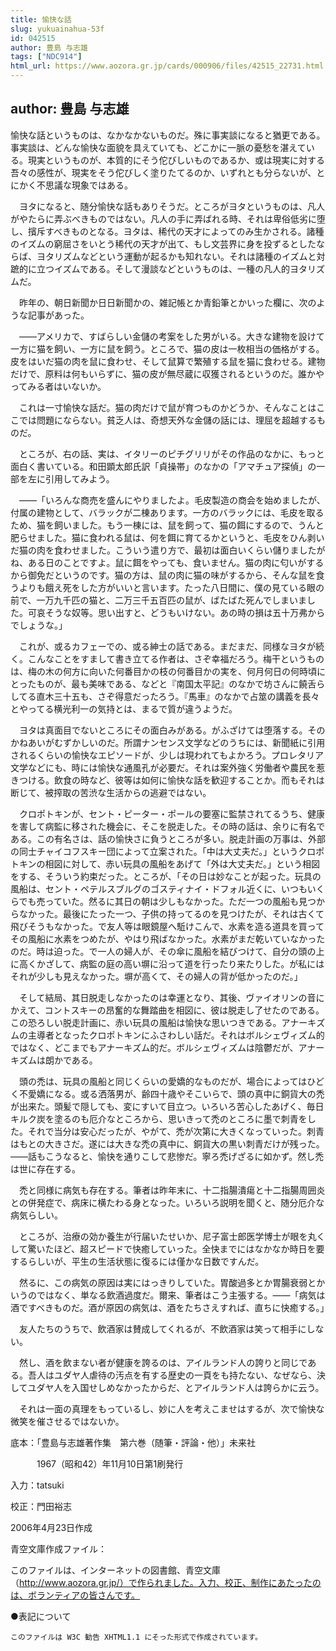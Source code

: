 ```yaml
---
title: 愉快な話
slug: yukuainahua-53f
id: 042515
author: 豊島 与志雄
tags: ["NDC914"]
html_url: https://www.aozora.gr.jp/cards/000906/files/42515_22731.html
---
```


## author: 豊島 与志雄

愉快な話というものは、なかなかないものだ。殊に事実談になると猶更である。事実談は、どんな愉快な面貌を具えていても、どこかに一脈の憂愁を湛えている。現実というものが、本質的にそう佗びしいものであるか、或は現実に対する吾々の感性が、現実をそう佗びしく塗りたてるのか、いずれとも分らないが、とにかく不思議な現象ではある。

　ヨタになると、随分愉快な話もありそうだ。ところがヨタというものは、凡人がやたらに弄ぶべきものではない。凡人の手に弄ばれる時、それは卑俗低劣に堕し、擯斥すべきものとなる。ヨタは、稀代の天才によってのみ生かされる。諸種のイズムの窮屈さをいとう稀代の天才が出て、もし文芸界に身を投ずるとしたならば、ヨタリズムなどという運動が起るかも知れない。それは諸種のイズムと対蹠的に立つイズムである。そして漫談などというものは、一種の凡人的ヨタリズムだ。

　昨年の、朝日新聞か日日新聞かの、雑記帳とか青鉛筆とかいった欄に、次のような記事があった。

　――アメリカで、すばらしい金儲の考案をした男がいる。大きな建物を設けて一方に猫を飼い、一方に鼠を飼う。ところで、猫の皮は一枚相当の価格がする。皮をはいだ猫の肉を鼠に食わせ、そして鼠算で繁殖する鼠を猫に食わせる。建物だけで、原料は何もいらずに、猫の皮が無尽蔵に収獲されるというのだ。誰かやってみる者はいないか。

　これは一寸愉快な話だ。猫の肉だけで鼠が育つものかどうか、そんなことはここでは問題にならない。貧乏人は、奇想天外な金儲の話には、理屈を超越するものだ。

　ところが、右の話、実は、イタリーのピチグリリがその作品のなかに、もっと面白く書いている。和田顕太郎氏訳「貞操帯」のなかの「アマチュア探偵」の一部を左に引用してみよう。

　――「いろんな商売を盛んにやりましたよ。毛皮製造の商会を始めましたが、付属の建物として、バラックが二棟あります。一方のバラックには、毛皮を取るため、猫を飼いました。もう一棟には、鼠を飼って、猫の餌にするので、うんと肥らせました。猫に食われる鼠は、何を餌に育てるかというと、毛皮をひん剥いだ猫の肉を食わせました。こういう遣り方で、最初は面白いくらい儲りましたがね、ある日のことですよ。鼠に餌をやっても、食いません。猫の肉に匂いがするから御免だというのです。猫の方は、鼠の肉に猫の味がするから、そんな鼠を食うよりも餓え死をした方がいいと言います。たった八日間に、僕の見ている眼の前で、一万九千匹の猫と、二万三千五百匹の鼠が、ばたばた死んでしまいました。可哀そうな奴等。思い出すと、どうもいけない。あの時の損は五十万弗からでしょうな。」

　これが、或るカフェーでの、或る紳士の話である。まだまだ、同様なヨタが続く。こんなことをすまして書き立てる作者は、さぞ幸福だろう。梅干というものは、梅の木の何方に向いた何番目かの枝の何番目かの実を、何月何日の何時頃にとったものが、最も美味である、などと『南国太平記』のなかで坊さんに饒舌らしてる直木三十五も、さぞ得意だったろう。『馬車』のなかで占筮の講義を長々とやってる横光利一の気持とは、まるで質が違うようだ。

　ヨタは真面目でないところにその面白みがある。がふざけては堕落する。そのかねあいがむずかしいのだ。所謂ナンセンス文学などのうちには、新聞紙に引用されるくらいの愉快なエピソードが、少しは現われてもよかろう。プロレタリア文学などにも、時には愉快な通風孔が必要だ。それは案外強く労働者や農民を惹きつける。飲食の時など、彼等は如何に愉快な話を歓迎することか。而もそれは断じて、被搾取の苦渋な生活からの逃避ではない。

　クロポトキンが、セント・ピーター・ポールの要塞に監禁されてるうち、健康を害して病監に移された機会に、そこを脱走した。その時の話は、余りに有名である。この有名さは、話の愉快さに負うところが多い。脱走計画の万事は、外部の同士チャイコフスキー団によって立案された。「中は大丈夫だ。」というクロポトキンの相図に対して、赤い玩具の風船をあげて「外は大丈夫だ。」という相図をする、そういう約束だった。ところが、「その日は妙なことが起った。玩具の風船は、セント・ペテルスブルグのゴスティナイ・ドフォル近くに、いつもいくらでも売っていた。然るに其日の朝は少しもなかった。ただ一つの風船も見つからなかった。最後にたった一つ、子供の持ってるのを見つけたが、それは古くて飛びそうもなかった。で友人等は眼鏡屋へ駈けこんで、水素を造る道具を買ってその風船に水素をつめたが、やはり飛ばなかった。水素がまだ乾いていなかったのだ。時は迫った。で一人の婦人が、その傘に風船を結びつけて、自分の頭の上に高くかざして、病監の庭の高い塀に沿って道を行ったり来たりした。が私にはそれが少しも見えなかった。塀が高くて、その婦人の背が低かったのだ。」

　そして結局、其日脱走しなかったのは幸運となり、其後、ヴァイオリンの音にかえて、コントスキーの昂奮的な舞踏曲を相図に、彼は脱走し了せたのである。この恐ろしい脱走計画に、赤い玩具の風船は愉快な思いつきである。アナーキズムの主導者となったクロポトキンにふさわしい話だ。それはボルシェヴィズム的ではなく、どこまでもアナーキズム的だ。ボルシェヴィズムは陰鬱だが、アナーキズムは朗かである。

　頭の禿は、玩具の風船と同じくらいの愛嬌的なものだが、場合によってはひどく不愛嬌になる。或る洒落男が、齢四十歳やそこいらで、頭の真中に銅貨大の禿が出来た。頭髪で隠しても、変にすいて目立つ。いろいろ苦心したあげく、毎日キルク炭を塗るのも厄介なところから、思いきって禿のところに墨で刺青をした。それで当分は安心だったが、やがて、禿が次第に大きくなっていった。刺青はもとの大きさだ。遂には大きな禿の真中に、銅貨大の黒い刺青だけが残った。――話もこうなると、愉快を通りこして悲惨だ。寧ろ禿げざるに如かず。然し禿は世に存在する。

　禿と同様に病気も存在する。筆者は昨年末に、十二指腸潰瘍と十二指腸周囲炎との併発症で、病床に横たわる身となった。いろいろ説明を聞くと、随分厄介な病気らしい。

　ところが、治療の効か養生が行届いたせいか、尼子富士郎医学博士が眼を丸くして驚いたほど、超スピードで快癒していった。全快までにはなかなか時日を要するらしいが、平生の生活状態に復るには僅かな日数ですんだ。

　然るに、この病気の原因は実にはっきりしていた。胃酸過多とか胃腸衰弱とかいうのではなく、単なる飲酒過度だ。爾来、筆者はこう主張する。――「病気は酒ですべきものだ。酒が原因の病気は、酒をたちさえすれば、直ちに快癒する。」

　友人たちのうちで、飲酒家は賛成してくれるが、不飲酒家は笑って相手にしない。

　然し、酒を飲まない者が健康を誇るのは、アイルランド人の誇りと同じである。吾人はユダヤ人虐待の汚点を有する歴史の一頁をも持たない、なぜなら、決してユダヤ人を入国せしめなかったからだ、とアイルランド人は誇らかに云う。

　それは一面の真理をもっているし、妙に人を考えこませはするが、次で愉快な微笑を催させるではないか。













底本：「豊島与志雄著作集　第六巻（随筆・評論・他）」未来社


　　　1967（昭和42）年11月10日第1刷発行

入力：tatsuki

校正：門田裕志

2006年4月23日作成

青空文庫作成ファイル：

このファイルは、インターネットの図書館、青空文庫（http://www.aozora.gr.jp/）で作られました。入力、校正、制作にあたったのは、ボランティアの皆さんです。











●表記について


	このファイルは W3C 勧告 XHTML1.1 にそった形式で作成されています。
